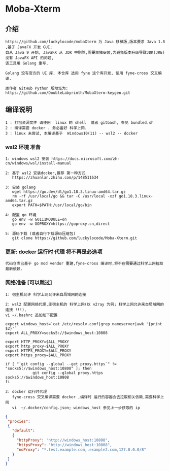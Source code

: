 # Moba-Xterm

## 介绍
    https://github.com/luckylocode/mobaXterm 为 Java 移植版,版本要求 Java 1.8 ,基于 JavaFX 开发 GUI;
    自从 Java 9 开始, JavaFX 从 JDK 中剔除,需要单独安装,为避免版本升级导致JDK(JRE)没有 JavaFX API 的问题,
    该工具用 Golang 重写.
    
    Golang 没有官方的 UI 库, 本仓库 选用 fyne 这个库开发, 使用 fyne-cross 交叉编译.
    
    原作者 GitHub Python 版地址为:
    https://github.com/DoubleLabyrinth/MobaXterm-keygen.git

## 编译说明
    1 : 打包资源文件 请使用  linux 的 shell  或者 gitbash, 参见 bundled.sh
    2 : 编译需要 docker . 务必备好 科学上网.
    3 : linux 未尝试, 本编译基于  Windows10(11) -- wsl2 -- docker

### wsl2 环境 准备
    1: windows wsl2 安装 https://docs.microsoft.com/zh-cn/windows/wsl/install-manual   
    
    2: 基于 wsl2 安装docker,推荐 第一种方式
       https://zhuanlan.zhihu.com/p/148511634
    
    3: 安装 golang 
       wget https://go.dev/dl/go1.18.3.linux-amd64.tar.gz
       rm -rf /usr/local/go && tar -C /usr/local -xzf go1.18.3.linux-amd64.tar.gz
       export PATH=$PATH:/usr/local/go/bin
    
    4: 配置 go 环境
       go env -w GO111MODULE=on
       go env -w GOPROXY=https://goproxy.cn,direct

    5: 源码下载 (或者自行下载源码压缩包)
       git clone https://github.com/luckylocode/Moba-Xterm.git

### 更新: docker 运行时 代理 将不再是必选项
    代码仓库已基于 go mod vendor 重建,fyne-cross 编译时,将不在需要通过科学上网拉取最新依赖.

### 网络准备 [可以跳过]
    1: 宿主机允许 科学上网允许来自局域网的连接
    
    2: wsl2 配置网络代理,走宿主机的 科学上网(以 v2ray 为例; 科学上网允许来自局域网的连接 !!!),
    vi ~/.bashrc 追加如下配置

```shell
export windows_host=`cat /etc/resolv.conf|grep nameserver|awk '{print $2}'`
export ALL_PROXY=socks5://$windows_host:10808

export HTTP_PROXY=$ALL_PROXY
export http_proxy-$ALL_PROXY
export HTTPS_PROXY=$ALL_PROXY
export https_proxy=$ALL_PROXY

if [ "`git config --global --get proxy.https`" != "socks5://$windows_host:10808" ]; then
            git config --global proxy.https socks5://$windows_host:10808
fi
```
    3: docker 运行时代理
       fyne-cross 交叉编译需要 docker ,编译时 运行的容器会去拉取相关依赖,需要科学上网
       vi  ~/.docker/config.json; windows_host 参见上一步获取的 ip

```json
{
 "proxies":
 {
   "default":
   {
     "httpProxy": "http://windows_host:10808",
     "httpsProxy": "http://windows_host:10808",
     "noProxy": "*.test.example.com,.example2.com,127.0.0.0/8"
   }
 }
}
```

